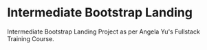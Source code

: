 # Intermediate Bootstrap Landing
Intermediate Bootstrap Landing Project as per Angela Yu's Fullstack Training Course.
